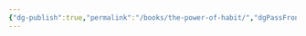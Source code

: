 ```yaml
---
{"dg-publish":true,"permalink":"/books/the-power-of-habit/","dgPassFrontmatter":true,"noteIcon":"","created":"","updated":""}
---
```


